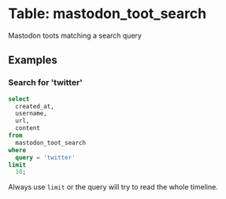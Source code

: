# Table: mastodon_toot_search

Mastodon toots matching a search query

## Examples

### Search for 'twitter'

```sql
select
  created_at,
  username,
  url,
  content
from
  mastodon_toot_search
where
  query = 'twitter'
limit
  10;
```

Always use `limit` or the query will try to read the whole timeline. 
